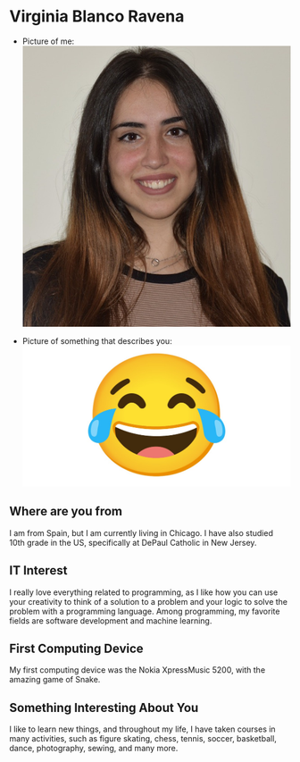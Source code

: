 # Virginia Blanco Ravena
- Picture of me:
![me](images/me.jpeg "me")

- Picture of something that describes you:
![laugh](images/laugh.jpeg "laugh")

## Where are you from

I am from Spain, but I am currently living in Chicago. I have also studied 10th grade in the US, specifically at DePaul Catholic in New Jersey.

## IT Interest
I really love everything related to programming, as I like how you can use your creativity to think of a solution to a problem and your logic to solve the problem with a programming language. Among programming, my favorite fields are software development and machine learning.

## First Computing Device

My first computing device was the Nokia XpressMusic 5200, with the amazing game of Snake.

## Something Interesting About You

I like to learn new things, and throughout my life, I have taken courses in many activities, such as figure skating, chess, tennis, soccer, basketball, dance, photography, sewing, and many more.